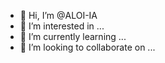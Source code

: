 <!---
ALOI-IA/ALOI-IA is a ✨ special ✨ repository because its `README.md` (this file) appears on your GitHub profile.
You can click the Preview link to take a look at your changes.
--->


- 👋 Hi, I’m @ALOI-IA
- 👀 I’m interested in ...
- 🌱 I’m currently learning ...
- 💞️ I’m looking to collaborate on ...


